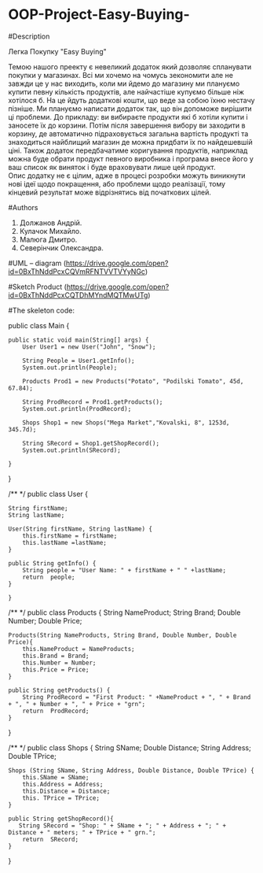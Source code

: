 # OOP-Project-Easy-Buying-

#Description

Легка Покупку "Easy Buying"

	
Темою нашого преекту є невеликий додаток який дозволяє спланувати покупки у магазинах. Всі ми хочемо на чомусь зекономити але не завжди це у нас виходить, коли ми йдемо до магазину ми плануємо купити певну кількість продуктів, але найчастіше купуємо більше ніж хотілося б. На це йдуть додаткові кошти, що веде за собою їхню нестачу пізніше.
	Ми плануємо написати додаток так, що він допоможе вирішити ці проблеми. До прикладу: ви вибираєте продукти які б хотіли купити і заносете їх до корзини. Потім після завершення вибору ви заходити в корзину, де автоматично підраховується загальна вартість продукті та знаходиться найблищий магазин де можна придбати їх по найдешевшій ціні. Також додаток передбачатиме коригування продуктів, наприклад можна буде обрати продукт певного виробника і програма внесе його у ваш список як виняток і буде враховувати лише цей продукт.   
	Опис додатку не є цілим, адже в процесі розробки можуть виникнути нові ідеї щодо покращення, або проблеми щодо реалізації, тому кінцевий результат може відрізнятись від початкових цілей.

#Authors

1. Должанов Андрій.
2. Кулачок Михайло.
3. Малюга Дмитро.
4. Северінчик Олександра.

#UML – diagram
(https://drive.google.com/open?id=0BxThNddPcxCQVmRFNTVVTVYyNGc)

#Sketch Product
(https://drive.google.com/open?id=0BxThNddPcxCQTDhMYndMQTMwUTg)


#The skeleton code:



public class Main {

    public static void main(String[] args) {
	    User User1 = new User("John", "Snow");

        String People = User1.getInfo();
        System.out.println(People);

        Products Prod1 = new Products("Potato", "Podilski Tomato", 45d, 67.84);

        String ProdRecord = Prod1.getProducts();
        System.out.println(ProdRecord);

        Shops Shop1 = new Shops("Mega Market","Kovalski, 8", 1253d, 345.7d);

        String SRecord = Shop1.getShopRecord();
        System.out.println(SRecord);

    }
}


/**
 */
public class User {

    String firstName;
    String lastName;

    User(String firstName, String lastName) {
        this.firstName = firstName;
        this.lastName =lastName;
    }

    public String getInfo() {
        String people = "User Name: " + firstName + " " +lastName;
        return  people;
    }

    }


/**
 */
public class Products {
    String NameProduct;
    String Brand;
    Double Number;
    Double Price;

    Products(String NameProducts, String Brand, Double Number, Double Price){
        this.NameProduct = NameProducts;
        this.Brand = Brand;
        this.Number = Number;
        this.Price = Price;
    }

    public String getProducts() {
        String ProdRecord = "First Product: " +NameProduct + ", " + Brand + ", " + Number + ", " + Price + "grn";
        return  ProdRecord;
    }
}


/**
 */
public class Shops {
    String SName;
    Double Distance;
    String Address;
    Double TPrice;

    Shops (String SName, String Address, Double Distance, Double TPrice) {
        this.SName = SName;
        this.Address = Address;
        this.Distance = Distance;
        this. TPrice = TPrice;
    }

    public String getShopRecord(){
       String SRecord = "Shop: " + SName + "; " + Address + "; " + Distance + " meters; " + TPrice + " grn.";
        return  SRecord;
    }
}

